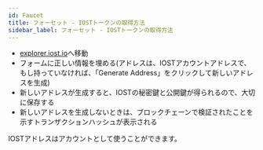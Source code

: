 ```yaml
---
id: Faucet
title: フォーセット - IOSTトークンの取得方法
sidebar_label: フォーセット - IOSTトークンの取得方法
---
```


- [explorer.iost.io](http://explorer.iost.io/applyIOST)へ移動
- フォームに正しい情報を埋める(アドレスは、IOSTアカウントアドレスで、もし持っていなければ、「Generate Address」をクリックして新しいアドレスを生成)
- 新しいアドレスが生成すると、IOSTの秘密鍵と公開鍵が得られるので、大切に保存する
- 新しいアドレスを生成しないときは、ブロックチェーンで検証されたことを示すトランザクションハッシュが表示される

IOSTアドレスはアカウントとして使うことができます。


